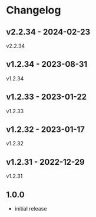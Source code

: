 # Changelog

## v2.2.34 - 2024-02-23

v2.2.34

## v1.2.34 - 2023-08-31

v1.2.34

## v1.2.33 - 2023-01-22

v1.2.33

## v1.2.32 - 2023-01-17

v1.2.32

## v1.2.31 - 2022-12-29

v1.2.31

## 1.0.0

- initial release
